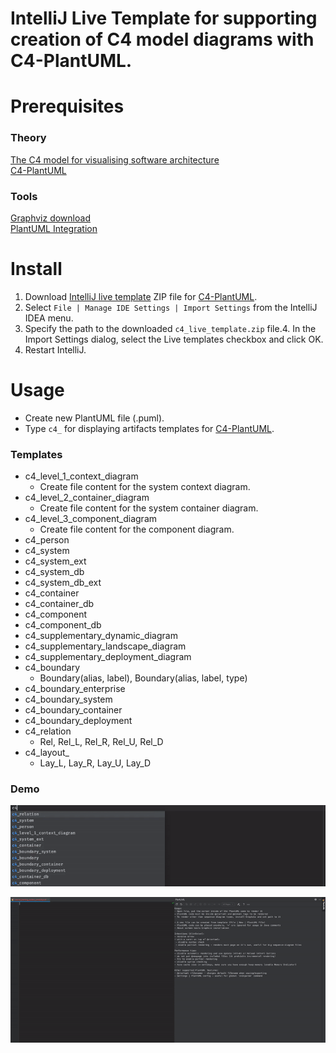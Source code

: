 # IntelliJ Live Template for supporting creation of C4 model diagrams with C4-PlantUML.

# Prerequisites

### Theory
[The C4 model for visualising software architecture](https://c4model.com/)  
[C4-PlantUML](https://github.com/RicardoNiepel/C4-PlantUML)

### Tools  
[Graphviz download](https://graphviz.gitlab.io/download/)  
[PlantUML Integration](https://plugins.jetbrains.com/plugin/7017-plantuml-integration)

# Install

1. Download [IntelliJ live template](./c4_live_template.zip) ZIP file for [C4-PlantUML](https://github.com/RicardoNiepel/C4-PlantUML).
2. Select `File | Manage IDE Settings | Import Settings` from the IntelliJ IDEA menu.
3. Specify the path to the downloaded `c4_live_template.zip` file.4. In the Import Settings dialog, select the Live templates checkbox and click OK.
4. Restart IntelliJ.

# Usage

* Create new PlantUML file (.puml).
* Type `c4_` for displaying artifacts templates for [C4-PlantUML](https://github.com/RicardoNiepel/C4-PlantUML).

### Templates

* c4_level_1_context_diagram
    * Create file content for the system context diagram. 
* c4_level_2_container_diagram
    * Create file content for the system container diagram. 
* c4_level_3_component_diagram
    * Create file content for the component diagram. 
* c4_person
* c4_system
* c4_system_ext
* c4_system_db
* c4_system_db_ext
* c4_container
* c4_container_db
* c4_component
* c4_component_db
* c4_supplementary_dynamic_diagram
* c4_supplementary_landscape_diagram
* c4_supplementary_deployment_diagram
* c4_boundary
    * Boundary(alias, label), Boundary(alias, label, type)
* c4_boundary_enterprise
* c4_boundary_system
* c4_boundary_container
* c4_boundary_deployment
* c4_relation
    * Rel, Rel_L, Rel_R, Rel_U, Rel_D
* c4_layout_
    * Lay_L, Lay_R, Lay_U, Lay_D


### Demo

![](./images/c4demo1.gif)

![](./images/c4demoall.gif)